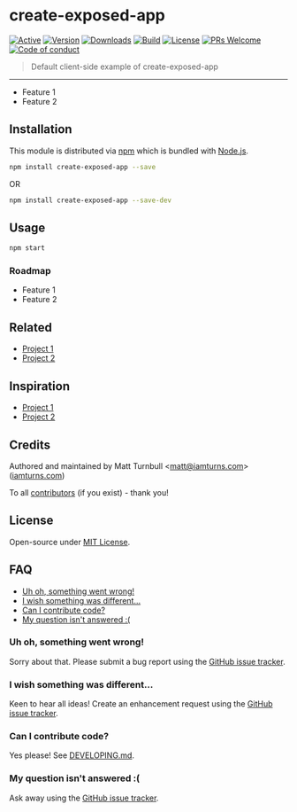 # create-exposed-app

[![Active](https://img.shields.io/badge/active-yes-green.svg?style=flat-square)](https://github.com/iamturns/create-exposed-app/graphs/commit-activity) [![Version](https://img.shields.io/npm/v/create-exposed-app.svg?style=flat-square)](https://www.npmjs.com/package/create-exposed-app?activeTab=versions) [![Downloads](https://img.shields.io/npm/dt/create-exposed-app.svg?style=flat-square)](https://www.npmjs.com/package/create-exposed-app) [![Build](https://img.shields.io/circleci/project/github/iamturns/create-exposed-app/master.svg?style=flat-square)](https://circleci.com/gh/iamturns/create-exposed-app) [![License](https://img.shields.io/github/license/iamturns/create-exposed-app.svg?style=flat-square)](https://github.com/iamturns/create-exposed-app/blob/master/LICENSE) [![PRs Welcome](https://img.shields.io/badge/PRs-welcome-brightgreen.svg?style=flat-square)](https://github.com/iamturns/create-exposed-app#can-i-contribute-code) [![Code of conduct](https://img.shields.io/badge/code%20of-conduct-ff69b4.svg?style=flat-square)](https://github.com/iamturns/create-exposed-app/blob/master/CODE_OF_CONDUCT.md)

> Default client-side example of create-exposed-app

---

- Feature 1
- Feature 2

## Installation

This module is distributed via [npm](https://www.npmjs.com/) which is bundled with [Node.js](https://nodejs.org).

```bash
npm install create-exposed-app --save
```

OR

```bash
npm install create-exposed-app --save-dev
```

## Usage

```bash
npm start
```

### Roadmap

- Feature 1
- Feature 2

## Related

- [Project 1](https://example.com)
- [Project 2](https://example.com)

## Inspiration

- [Project 1](https://example.com)
- [Project 2](https://example.com)

## Credits

Authored and maintained by Matt Turnbull <[matt@iamturns.com](mailto:matt@iamturns.com)> ([iamturns.com](https://iamturns.com))

To all [contributors](https://github.com/iamturns/create-exposed-app/graphs/contributors) (if you exist) - thank you!

## License

Open-source under [MIT License](https://github.com/iamturns/create-exposed-app/blob/master/LICENSE).

## FAQ

<!-- START doctoc generated TOC please keep comment here to allow auto update -->
<!-- DON'T EDIT THIS SECTION, INSTEAD RE-RUN doctoc TO UPDATE -->

- [Uh oh, something went wrong!](#uh-oh-something-went-wrong)
- [I wish something was different…](#i-wish-something-was-different)
- [Can I contribute code?](#can-i-contribute-code)
- [My question isn't answered :(](#my-question-isnt-answered-)

<!-- END doctoc generated TOC please keep comment here to allow auto update -->

### Uh oh, something went wrong!

Sorry about that. Please submit a bug report using the [GitHub issue tracker](https://github.com/iamturns/create-exposed-app/issues).

### I wish something was different…

Keen to hear all ideas! Create an enhancement request using the [GitHub issue tracker](https://github.com/iamturns/create-exposed-app/issues).

### Can I contribute code?

Yes please! See [DEVELOPING.md](./DEVELOPING.md).

### My question isn't answered :(

Ask away using the [GitHub issue tracker](https://github.com/iamturns/create-exposed-app/issues).
